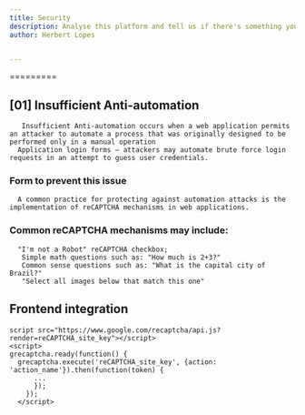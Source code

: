 ```yaml
---
title: Security
description: Analyse this platform and tell us if there's something you'd change in terms of security measures.
author: Herbert Lopes


---
```

=========


## [01] Insufficient Anti-automation
       Insufficient Anti-automation occurs when a web application permits an attacker to automate a process that was originally designed to be performed only in a manual operation
      Application login forms – attackers may automate brute force login requests in an attempt to guess user credentials.


### Form to prevent this issue

      A common practice for protecting against automation attacks is the implementation of reCAPTCHA mechanisms in web applications. 
    
### Common reCAPTCHA mechanisms may include:

      "I'm not a Robot" reCAPTCHA checkbox;
       Simple math questions such as: "How much is 2+3?"
       Common sense questions such as: "What is the capital city of Brazil?"
       "Select all images below that match this one"

## Frontend integration
    script src="https://www.google.com/recaptcha/api.js?render=reCAPTCHA_site_key"></script>
    <script>
    grecaptcha.ready(function() {
      grecaptcha.execute('reCAPTCHA_site_key', {action: 'action_name'}).then(function(token) {
          ...
          });
        });
      </script>
